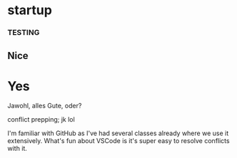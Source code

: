 # startup

### TESTING 
## Nice
# Yes

Jawohl, alles Gute, oder?

conflict prepping; jk lol


I'm familiar with GitHub as I've had several classes already where we use it extensively. What's fun about VSCode is it's super easy to resolve conflicts with it.